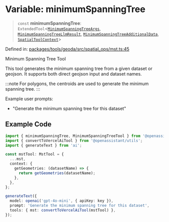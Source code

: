 # Variable: minimumSpanningTree

> `const` **minimumSpanningTree**: `ExtendedTool`\<[`MinimumSpanningTreeArgs`](../type-aliases/MinimumSpanningTreeArgs.md), [`MinimumSpanningTreeLlmResult`](../type-aliases/MinimumSpanningTreeLlmResult.md), [`MinimumSpanningTreeAdditionalData`](../type-aliases/MinimumSpanningTreeAdditionalData.md), [`SpatialToolContext`](../type-aliases/SpatialToolContext.md)\>

Defined in: [packages/tools/geoda/src/spatial\_ops/mst.ts:45](https://github.com/GeoDaCenter/openassistant/blob/dc72d81a35cf8e46295657303846fbb4ad891993/packages/tools/geoda/src/spatial_ops/mst.ts#L45)

Minimum Spanning Tree Tool

This tool generates the minimum spanning tree from a given dataset or geojson.
It supports both direct geojson input and dataset names.

:::note
For polygons, the centroids are used to generate the minimum spanning tree.
:::

Example user prompts:
- "Generate the minimum spanning tree for this dataset"

## Example Code

```typescript
import { minimumSpanningTree, MinimumSpanningTreeTool } from '@openassistant/geoda';
import { convertToVercelAiTool } from '@openassistant/utils';
import { generateText } from 'ai';

const mstTool: MstTool = {
  ...mst,
  context: {
    getGeometries: (datasetName) => {
      return getGeometries(datasetName);
    },
  },
};

generateText({
  model: openai('gpt-4o-mini', { apiKey: key }),
  prompt: 'Generate the minimum spanning tree for this dataset',
  tools: { mst: convertToVercelAiTool(mstTool) },
});
```
